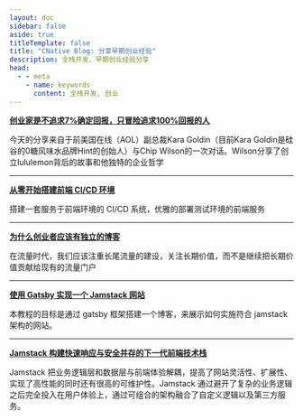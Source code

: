 ```yaml
---
layout: doc
sidebar: false
aside: true
titleTemplate: false
title: "CNative Blog: 分享早期创业经验"
description: 全栈开发、早期创业经验分享
head:
  - - meta
    - name: keywords
      content: 全栈开发, 创业
---
```

**[创业家是不追求7%确定回报，只冒险追求100%回报的人](/blog/lululemon-founder)**

今天的分享来自于前美国在线（AOL）副总裁Kara Goldin（目前Kara Goldin是硅谷的0糖风味水品牌Hint的创始人）与Chip Wilson的一次对话。Wilson分享了创立lululemon背后的故事和他独特的企业哲学

---
**[从零开始搭建前端 CI/CD 环境](/blog/how-to-deploy-frontend-cicd-service)**

搭建一套服务于前端环境的 CI/CD 系统，优雅的部署测试环境的前端服务

---
**[为什么创业者应该有独立的博客](/blog/why-startup-should-have-blog)**

在流量时代，我们应该注重长尾流量的建设，关注长期价值，而不是继续把长期价值贡献给现有的流量门户

---
**[使用 Gatsby 实现一个 Jamstack 网站](/blog/jamstack-tutorial-with-gatsby)**

本教程的目标是通过 gatsby 框架搭建一个博客，来展示如何实施符合 jamstack 架构的网站。

---
**[Jamstack 构建快速响应与安全并存的下一代前端技术栈](/blog/what-is-jamstack)**

Jamstack 把业务逻辑层和数据层与前端体验解耦，提高了网站灵活性、扩展性、实现了高性能的同时还有很高的可维护性。Jamstack 通过避开了复杂的业务逻辑之后完全投入在用户体验上，通过可组合的架构融合了自定义逻辑以及第三方服务。